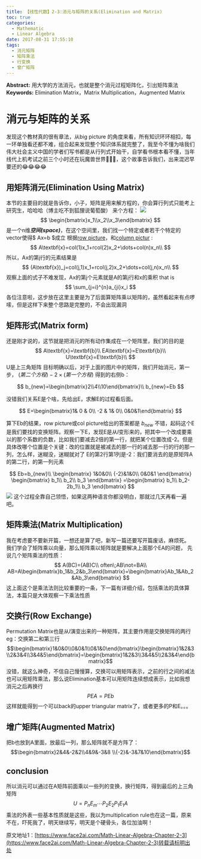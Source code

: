 ```yaml
---
title: 【线性代数】2-3:消元与矩阵的关系(Elimination and Matrix)
toc: true
categories:
  - Mathematic
  - Linear Algebra
date: 2017-08-31 17:55:10
tags:
  - 消元矩阵
  - 矩阵乘法
  - 行变换
  - 曾广矩阵
---
```

**Abstract:** 用大学的方法消元，也就是整个消元过程矩阵化，引出矩阵乘法
**Keywords:** Elimination Matrix，Matrix Multiplication，Augmented Matrix
<!--more-->



# 消元与矩阵的关系
发现这个教材真的很有章法，从big picture 的角度来看，所有知识环环相扣，每一环单独看还都不难，组合起来发现整个知识体系就完整了，我至今不懂为啥我们伟大社会主义中国的学者们写书都是从行列式开始干，自学看书根本看不懂，当年线代上机考试之前三个小时还在玩魔兽世界🐶🐶🐶，这个故事告诉我们，出来混迟早要还的😂😂😂😂
## 用矩阵消元(Elimination Using Matrix)
本节的主要目的就是告诉你，小子，矩阵是用来解方程的，你会算行列式只能考上研究生，哈哈哈（博主吃不到狐狸说葡萄酸）
来个方程：
![](https://tony4ai-1251394096.cos.ap-hongkong.myqcloud.com/blog_images/Math-Linear-Algebra-Chapter-2-3/formular.png)
$$
\begin{bmatrix}x_1\\x_2\\x_3\end{bmatrix}
$$
是一个n维***空间(space)***，在这个空间里，我们找一个特定或者若干个特定的vector使得$ Ax=b $成立
根据[row picture](http://face2ai.com/Math-Linear-Algebra-Chapter-2-1/)，和[column pictur](http://face2ai.com/Math-Linear-Algebra-Chapter-2-1/)
:
$$
A\textbf{x}=col(1)x_1+rcol(2)x_2+\dots+col(n)x_n\\
$$
所以，Ax的第j行的元素结果是
$$
(A\textbf{x})_j=col(j,1)x_1+rcol(j,2)x_2+\dots+col(j,n)x_n\\
$$
观察上面的式子不难发现，Ax的第j个元素就是A的第j行和x的乘积
that is
$$
  \sum_{j=i}^{n}a_{ji}x_i
$$
各位注意啦，这步放在这里主要是为了后面算矩阵乘以矩阵的，虽然看起来有点啰嗦，但是这样下来整个思路是完整的，不会出现漏洞
## 矩阵形式(Matrix form)
还是刚才说的，这节就是把消元的所有动作集成在一个矩阵里，我们的目的是
$$
A\textbf{x}=\textbf{b}\\
EA\textbf{x}=E\textbf{b}\\
U\textbf{x}=E\textbf{b}\\
$$
U是上三角矩阵
目标明确以后，对于上面的图片中的矩阵，我们开始消元，第一步， $(第二个方程)-2\times (第一个方程)$
得到的右侧b：

$$
b_{new}=\begin{bmatrix}2\\4\\10\end{bmatrix}\\
b_{new}=Eb
$$

没错我们关系E是个啥，先给出E，求解E的过程看后面。

$$
E=\begin{bmatrix}1& 0 & 0\\
-2 & 1& 0\\
0&0&1\end{bmatrix}
$$

算下Eb的结果，row picture或col picture给出的答案都是 $b_{new}$
不错，起码这个E是我们要找的变换矩阵。观察一下E，发现E是从$I$变形来的，把其中一个改成要乘以的那个系数的负数，比如我们要减去2倍的第一行，就把某个位置改成-2。但是具体改哪个位置是个关键：改的位置就是被减去的那一行的减去那一行的行的那一列，怎么样，迷糊没，迷糊就对了
E的第2行第1列是-2：我们要消去的是原矩阵A的第二行，的第一列元素

$$
Eb=b_{new}\\
\begin{bmatrix}
1&0&0\\
{-2}&1&0\\
0&0&1
\end{bmatrix}
\begin{bmatrix}
b_1\\
b_2\\
b_3
\end{bmatrix}
=\begin{bmatrix}
b_1\\
b_2-2b_1\\
b_3
\end{bmatrix}
$$
![](https://tony4ai-1251394096.cos.ap-hongkong.myqcloud.com/blog_images/Math-Linear-Algebra-Chapter-2-3/elimination.png)
这个过程全靠自己领悟，如果这两种语言你都没明白，那就过几天再看一遍吧。

## 矩阵乘法(Matrix Multiplication)
我在考虑要不要新开篇，一想还是算了吧，新写一篇还要写开篇废话，麻烦死。
我们学会了矩阵乘以向量，那么矩阵乘以矩阵就是要解决上面那个EA的问题，
先说几个矩阵乘法的性质：
$$
A(BC)=(AB)C\\
often\;AB\not=BA\\
AB=A\begin{bmatrix}b_1&b_2&b_3\end{bmatrix}=\begin{bmatrix}Ab_1&Ab_2&Ab_3\end{bmatrix}
$$
这上面这个是乘法法则比较重要的一条，下一篇有详细介绍，包括乘法的具体算法，本篇只是大体观察一下乘法性质
## 交换行(Row Exchange)
Permutation Matrix也是从$I$演变出来的一种矩阵，其主要作用是交换矩阵的两行
eg：交换第二和第三行
$$\begin{bmatrix}1&0&0\\0&0&1\\0&1&0\end{bmatrix}\begin{bmatrix}1&2&3\\2&3&4\\3&4&5\end{bmatrix}=\begin{bmatrix}1&2&3\\3&4&5\\2&3&4\end{bmatrix}$$
没错，就这么神奇，不信自己慢慢算，交换可以用矩阵表示，之前的行之间的减法也可以用矩阵乘法，那么说Elimination基本可以用矩阵连续想成表示，比如我想消元之后再换行
$$
PEA=PEb
$$
这样就能得到一个可以back的upper triangular matrix了，或者更多的P和E。。。
## 增广矩阵(Augmented Matrix)
把b也放到A里面，放最后一列，那么矩阵就不是方阵了：
$$\begin{bmatrix}2&4&-2&2\\4&9&-3&8 \\{-2}&-3&7&10\end{bmatrix}$$

## conclusion
所以消元可以通过在A矩阵前面乘以一些列的变换，换行矩阵，得到最后的上三角矩阵
$$
U=P_nE_m\cdots P_2E_2P_1E_1A
$$
乘法的外表一些基本性质就是这些，我以为multiplication rule也在这一篇，原来不在，吓死我了，明天继续写，明天是个硬骨头，各位加油啊！





原文地址1：[https://www.face2ai.com/Math-Linear-Algebra-Chapter-2-3](https://www.face2ai.com/Math-Linear-Algebra-Chapter-2-3)转载请标明出处
